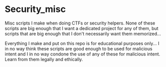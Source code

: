 # Security_misc
Misc scripts I make when doing CTFs or security helpers.
None of these scripts are big enough that I want a dedicated project for any of them, but scripts that are big enough that I don't necessarily want them memorized...


Everything I make and put on this repo is for educational purposes only... I in no way think these scripts are good enough to be used for malicious intent and I in no way condone the use of any of these for malicious intent. Learn from them legally and ethically. 